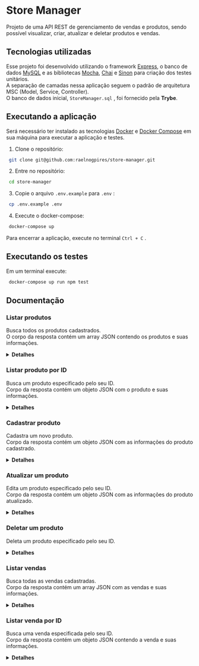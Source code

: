 # Store Manager
Projeto de uma API REST de gerenciamento de vendas e produtos, sendo possível visualizar, criar, atualizar e deletar produtos e vendas.

## Tecnologias utilizadas
Esse projeto foi desenvolvido utilizando o framework [Express](https://expressjs.com/), o banco de dados [MySQL](https://www.mysql.com/) e as bibliotecas [Mocha](https://mochajs.org/), [Chai](https://www.chaijs.com/) e [Sinon](https://sinonjs.org/) para criação dos testes unitários.  
A separação de camadas nessa aplicação seguem o padrão de arquitetura MSC (Model, Service, Controller).  
O banco de dados inicial, `StoreManager.sql` , foi fornecido pela **Trybe**.

## Executando a aplicação
Será necessário ter instalado as tecnologias [Docker](https://docs.docker.com/engine/install/) e [Docker Compose](https://docs.docker.com/compose/install/) em sua máquina para executar a aplicação e testes.  

1. Clone o repositório:
```sh
 git clone git@github.com:raelnogpires/store-manager.git
```

2. Entre no repositório:
```sh
 cd store-manager
```

3. Copie o arquivo `.env.example` para `.env` :
```sh
 cp .env.example .env
```

4. Execute o docker-compose:
```sh
 docker-compose up
```

Para encerrar a aplicação, execute no terminal `Ctrl + C` .

## Executando os testes
Em um terminal execute:
```sh
 docker-compose up run npm test
```

## Documentação

### Listar produtos
Busca todos os produtos cadastrados.  
O corpo da resposta contém um array JSON contendo os produtos e suas informações.  

<details>
  <summary><strong>Detalhes</strong></summary>

#### URL
```sh
 GET http://localhost:3000/products
```

#### Campos da resposta
| **Campo**  | **Tipo** | **Descrição**                      |
|:-----------|:---------|:-----------------------------------|
| id         | int      | ID do produto.                     |
| name       | string   | Nome do produto.                   |
| quantity   | int      | Quantidade em estoque do produto.  |

#### Códigos de status da resposta
| **Código** | **Descrição**                      |
|:-----------|:-----------------------------------|
| 200        | Produtos retornados com sucesso.   |

#### Exemplo
Resposta:
```json
 [
  {
    "id": 1,
    "name": "Martelo de Thor",
    "quantity": 10
  },
  {
    "id": 2,
    "name": "Traje de encolhimento",
    "quantity": 20
  },  
  {
    "id": 3,
    "name": "Escudo do CapitÃ£o AmÃ©rica",
    "quantity": 30
  }
 ]
```

</details>

### Listar produto por ID
Busca um produto especificado pelo seu ID.  
Corpo da resposta contém um objeto JSON com o produto e suas informações.  

<details>
  <summary><strong>Detalhes</strong></summary>

#### URL
```sh
 GET http://localhost:3000/products/{id}
```

#### Parâmetros

##### Path
| **Campo**  | **Tipo** | **Descrição**           |
|:-----------|:---------|:------------------------|
| id         | int      | ID do produto.          |

#### Campos da resposta
| **Campo**  | **Tipo** | **Descrição**                     |
|:-----------|:---------|:----------------------------------|
| id         | int      | ID do produto.                    |
| name       | string   | Nome do produto.                  |
| quantity   | int      | Quantidade em estoque do produto. |

#### Códigos de status da resposta
| **Código** | **Descrição**                      |
|:-----------|:-----------------------------------|
| 200        | Produto retornado com sucesso.     |
| 404        | Produto não encontrado.            |

#### Exemplo
Resposta:
```json
 {
   "id": 1,
   "name": "Martelo de Thor",
   "quantity": 10
 }
```

</details>

### Cadastrar produto
Cadastra um novo produto.  
Corpo da resposta contém um objeto JSON com as informações do produto cadastrado.

<details>
  <summary><strong>Detalhes</strong></summary>

#### URL
```sh
 POST http://localhost:3000/products
```

#### Parâmetros

##### Body
| **Parâmetro**  | **Tipo** | **Descrição**                                       |
|:---------------|:---------|:----------------------------------------------------|
| name           | string   | Nome do produto. **Obrigatório**, mínimo: 5 letras. |
| quantity       | int      | Quantidade do produto. **Obrigatório**, mínimo: 1.  |

#### Campos da resposta
| **Campo**  | **Tipo** | **Descrição**                      |
|:-----------|:---------|:-----------------------------------|
| id         | int      | ID do produto.                     |
| name       | string   | Nome do produto.                   |
| quantity   | int      | Quantidade em estoque do produto.  |

#### Códigos de status da resposta
| **Código** | **Descrição**                                     |
|:-----------|:--------------------------------------------------|
| 201        | Produto cadastrado com sucesso.                   |
| 400        | Parâmetro não encontrado no `body` da requisição. |
| 422        | Parâmetro inválido.                               |

#### Exemplo

Requisição:
```json
 "name": "Armadura do Homem de Ferro",
 "quantity": 1,
```

Resposta:
```json
 "id": 4,
 "name": "Armadura do Homem de Ferro",
 "quantity": 1,
```

</details>

### Atualizar um produto
Edita um produto especificado pelo seu ID.  
Corpo da resposta contém um objeto JSON com as informações do produto atualizado.

<details>
  <summary><strong>Detalhes</strong></summary>

#### URL
```sh
 PUT http://localhost:3000/products/{id}
```

#### Parâmetros

##### Path
| **Campo**  | **Tipo** | **Descrição**           |
|:-----------|:---------|:------------------------|
| id         | int      | ID do produto.          |

##### Body
| **Parâmetro**  | **Tipo** | **Descrição**                                       |
|:---------------|:---------|:----------------------------------------------------|
| name           | string   | Nome do produto. **Obrigatório**, mínimo: 5 letras. |
| quantity       | int      | Quantidade do produto. **Obrigatório**, mínimo: 1.  |

#### Campos da resposta
| **Campo**  | **Tipo** | **Descrição**                      |
|:-----------|:---------|:-----------------------------------|
| id         | int      | ID do produto.                     |
| name       | string   | Nome do produto.                   |
| quantity   | int      | Quantidade em estoque do produto.  |

#### Códigos de status da resposta
| **Código** | **Descrição**                                     |
|:-----------|:--------------------------------------------------|
| 200        | Produto atualizado com sucesso.                   |
| 400        | Parâmetro não encontrado no `body` da requisição. |
| 404        | Produto não encontrado.                           |
| 422        | Parâmetro inválido.                               |

#### Exemplo

Requisição:  
`http://localhost:3000/products/1`  

```json
 "name": "Anel de Sauron",
 "quantity": 2,
```

Resposta:
```json
 "id": 1,
 "name": "Anel de Sauron",
 "quantity": 2,
```

</details>

### Deletar um produto
Deleta um produto especificado pelo seu ID.

<details>
  <summary><strong>Detalhes</strong></summary>

#### URL
```sh
 DELETE http://localhost:3000/products/{id}
```

#### Parâmetros

##### Path
| **Campo**  | **Tipo** | **Descrição**           |
|:-----------|:---------|:------------------------|
| id         | int      | ID do produto.          |

#### Códigos de status da resposta
| **Código** | **Descrição**                                     |
|:-----------|:--------------------------------------------------|
| 204        | Produto deletado com sucesso.                     |
| 404        | Produto não encontrado.                           |

Este endpoint retorna, em caso de sucesso, apenas o status `204` .

</details>

### Listar vendas
Busca todas as vendas cadastradas.  
Corpo da resposta contém um array JSON com as vendas e suas informações.

<details>
  <summary><strong>Detalhes</strong></summary>

#### URL
```sh
 GET http://localhost:3000/sales
```

#### Campos da resposta
| **Campo**  | **Tipo** | **Descrição**                      |
|:-----------|:---------|:-----------------------------------|
| saleId     | int      | ID da venda.                       |
| productId  | int      | ID do produto vendido.             |
| date       | string   | Data da venda.                     |
| quantity   | int      | Quantidade vendida do produto.     |

#### Códigos de status da resposta
| **Código** | **Descrição**                      |
|:-----------|:-----------------------------------|
| 200        | Vendas retornadas com sucesso.     |

#### Exemplo

Resposta:
```json
 [
   {
    "saleId": 1,
    "date": "2022-06-13T19:19:01.000Z",
    "productId": 1,
    "quantity": 5
   },
   {
    "saleId": 1,
    "date": "2022-06-13T19:19:01.000Z",
    "productId": 2,
    "quantity": 10
   },
   {
    "saleId": 2,
    "date": "2022-06-13T19:19:01.000Z",
    "productId": 3,
    "quantity": 15
   }
 ]
```

</details>

### Listar venda por ID
Busca uma venda especificada pelo seu ID.  
Corpo da resposta contém um objeto JSON contendo a venda e suas informações.

<details>
  <summary><strong>Detalhes</strong></summary>

#### URL
```sh
 GET http://localhost:3000/sales/{id}
```

#### Parâmetros

##### Path
| **Campo**  | **Tipo** | **Descrição**           |
|:-----------|:---------|:------------------------|
| id         | int      | ID da venda.            |

#### Campos da resposta
| **Campo**  | **Tipo** | **Descrição**                      |
|:-----------|:---------|:-----------------------------------|
| date       | string   | Data da venda.                     |
| productId  | int      | ID do produto vendido.             |
| quantity   | int      | Quantidade vendida do produto.     |

#### Códigos de status da resposta
| **Código** | **Descrição**                      |
|:-----------|:-----------------------------------|
| 200        | Venda retornada com sucesso.       |
| 404        | Venda não encontrada.              |

#### Exemplo

Resposta:
```json
 {
  "date": "2022-06-13T19:19:01.000Z",
  "productId": 3,
  "quantity": 15
 }
```

</details>
